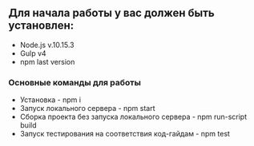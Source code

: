 ## Для начала работы у вас должен быть установлен:
- Node.js v.10.15.3
- Gulp v4
- npm last version

### Основные команды для работы
- Установка - npm i
- Запуск локального сервера - npm start
- Сборка проекта без запуска локального сервера - npm run-script build
- Запуск тестирования на соответствия код-гайдам - npm test

